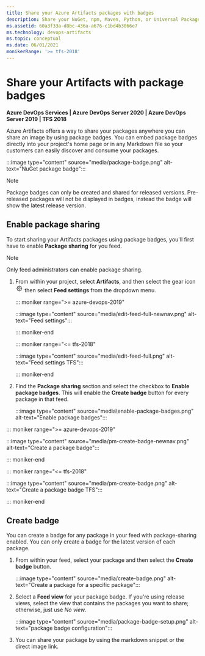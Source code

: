 ```yaml
---
title: Share your Azure Artifacts packages with badges
description: Share your NuGet, npm, Maven, Python, or Universal Packages with package badges
ms.assetid: 60a3f33a-d8bc-436a-a676-c1bd4b3066e7
ms.technology: devops-artifacts
ms.topic: conceptual
ms.date: 06/01/2021
monikerRange: '>= tfs-2018'
---
```


# Share your Artifacts with package badges

**Azure DevOps Services | Azure DevOps Server 2020 | Azure DevOps Server 2019 | TFS 2018**

Azure Artifacts offers a way to share your packages anywhere you can share an image by using package badges. You can embed package badges directly into your project's home page or in any Markdown file so your customers can easily discover and consume your packages.

:::image type="content" source="media/package-badge.png" alt-text="NuGet package badge":::
 
> [!NOTE]
> Package badges can only be created and shared for released versions. Pre-released packages will not be displayed in badges, instead the badge will show the latest release version.

## Enable package sharing  

To start sharing your Artifacts packages using package badges, you'll first have to enable **Package sharing** for you feed.

> [!NOTE]
> Only feed administrators can enable package sharing.

1. From within your project, select **Artifacts**, and then select the gear icon ![gear icon](../media/icons/gear-icon.png) then select **Feed settings** from the dropdown menu. 

   ::: moniker range=">= azure-devops-2019"

   :::image type="content" source="media/edit-feed-full-newnav.png" alt-text="Feed settings":::

   ::: moniker-end

   ::: moniker range="<= tfs-2018"

   :::image type="content" source="media/edit-feed-full.png" alt-text="Feed settings TFS":::

   ::: moniker-end

1. Find the **Package sharing** section and select the checkbox to **Enable package badges**. This will enable the **Create badge** button for every package in that feed.

   :::image type="content" source="media\enable-package-badges.png" alt-text="Enable package badges":::

::: moniker range=">= azure-devops-2019"

:::image type="content" source="media/pm-create-badge-newnav.png" alt-text="Create a package badge":::

::: moniker-end

::: moniker range="<= tfs-2018"

:::image type="content" source="media/pm-create-badge.png" alt-text="Create a package badge TFS":::

::: moniker-end

## Create badge

You can create a badge for any package in your feed with package-sharing enabled. You can only create a badge for the latest version of each package.

1. From within your feed, select your package and then select the **Create badge** button. 

    :::image type="content" source="media/create-badge.png" alt-text="Create a package for a specific package":::

1. Select a **Feed view** for your package badge. If you're using release views, select the view that contains the packages you want to share; otherwise, just use *No view*.

    :::image type="content" source="media/package-badge-setup.png" alt-text="package badge configuration":::

1. You can share your package by using the markdown snippet or the direct image link.

